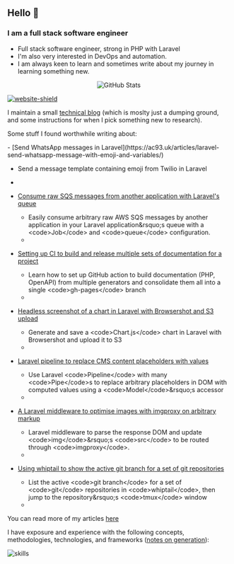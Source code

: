 ## Hello :wave: 

### I am a full stack software engineer

* Full stack software engineer, strong in PHP with Laravel
* I'm also very interested in DevOps and automation.
* I am always keen to learn and sometimes write about my journey in learning something new.

<p align="center"><img alt="GitHub Stats" src="https://github-readme-stats.vercel.app/api?username=alistaircol&count_private=true&show_icons=true&hide=issues,contribs,prs&custom_title=Ally+on+GitHub&disable_animations=true&title_color=58a6ff&icon_color=ffffff&text_color=ffffff&bg_color=0D1117&border_color=30363D" /></p>

[![website-shield](https://img.shields.io/website?url=http%3A%2F%2Fac93.uk)](https://ac93.uk)

I maintain a small [technical blog](https://ac93.uk) (which is moslty just a dumping ground, and some instructions for when I pick something new to research).

Some stuff I found worthwhile writing about:


<!-- BLOG-POST-LIST:START -->- [Send WhatsApp messages in Laravel](https://ac93.uk/articles/laravel-send-whatsapp-message-with-emoji-and-variables/)
  - Send a message template containing emoji from Twilio in Laravel
  - 

- [Consume raw SQS messages from another application with Laravel&#39;s queue](https://ac93.uk/articles/laravel-consume-raw-sqs-messages-in-its-job-queue-system/)
  - Easily consume arbitrary raw AWS SQS messages by another application in your Laravel application&amp;rsquo;s queue with a &lt;code&gt;Job&lt;/code&gt; and &lt;code&gt;queue&lt;/code&gt; configuration.
  - 

- [Setting up CI to build and release multiple sets of documentation for a project](https://ac93.uk/articles/github-action-build-multiple-sets-of-documentation/)
  - Learn how to set up GitHub action to build documentation &lpar;PHP, OpenAPI&rpar; from multiple generators and consolidate them all into a single &lt;code&gt;gh-pages&lt;/code&gt; branch
  - 

- [Headless screenshot of a chart in Laravel with Browsershot and S3 upload](https://ac93.uk/articles/laravel-chartjs-blade-browsershot/)
  - Generate and save a &lt;code&gt;Chart.js&lt;/code&gt; chart in Laravel with Browsershot and upload it to S3
  - 

- [Laravel pipeline to replace CMS content placeholders with values](https://ac93.uk/articles/laravel-pipeline-placeholder-cms-accessor/)
  - Use Laravel &lt;code&gt;Pipeline&lt;/code&gt; with many &lt;code&gt;Pipe&lt;/code&gt;s to replace arbitrary placeholders in DOM with computed values using a &lt;code&gt;Model&lt;/code&gt;&amp;rsquo;s accessor
  - 

- [A Laravel middleware to optimise images with imgproxy on arbitrary markup](https://ac93.uk/articles/laravel-response-middleware-optimise-images-with-imgproxy/)
  - Laravel middleware to parse the response DOM and update &lt;code&gt;img&lt;/code&gt;&amp;rsquo;s &lt;code&gt;src&lt;/code&gt; to be routed through &lt;code&gt;imgproxy&lt;/code&gt;.
  - 

- [Using whiptail to show the active git branch for a set of git repositories](https://ac93.uk/articles/whiptail-list-git-repositories-branches-and-jump-to-tmux-window/)
  - List the active &lt;code&gt;git branch&lt;/code&gt; for a set of &lt;code&gt;git&lt;/code&gt; repositories in &lt;code&gt;whiptail&lt;/code&gt;, then jump to the repository&amp;rsquo;s &lt;code&gt;tmux&lt;/code&gt; window
  - 

<!-- BLOG-POST-LIST:END -->

You can read more of my articles [here](https://ac93.uk/articles)

I have exposure and experience with the following concepts, methodologies, technologies, and frameworks ([notes on generation](https://github.com/alistaircol/skills)):

![skills](https://static.ac93.uk/resume/skills.png)
